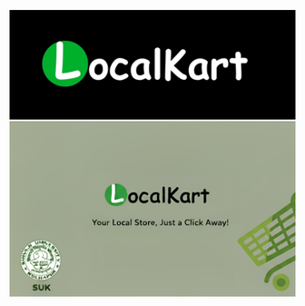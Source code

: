 ![image alt](https://github.com/EDThomasdave/LocalKart/blob/658288ac560588a8b39227bb5c5db8f196492d2f/media/localkart-dark-logo.jpg)
![image alt](https://github.com/EDThomasdave/LocalKart/blob/4ed65b34699a73d98d0ff2a88ecc86071882bfa2/github_first_page.jpg)

